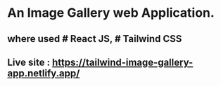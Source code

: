 # An Image Gallery web Application. 
## where used # React JS, # Tailwind CSS 
## Live site : https://tailwind-image-gallery-app.netlify.app/ 
